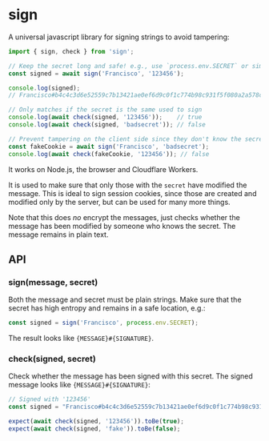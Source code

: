 # sign

A universal javascript library for signing strings to avoid tampering:

```js
import { sign, check } from 'sign';

// Keep the secret long and safe! e.g., use `process.env.SECRET` or similar
const signed = await sign('Francisco', '123456');

console.log(signed);
// Francisco#b4c4c3d6e52559c7b13421ae0ef6d9c0f1c774b98c931f5f080a2a578cba5c69

// Only matches if the secret is the same used to sign
console.log(await check(signed, '123456'));    // true
console.log(await check(signed, 'badsecret')); // false

// Prevent tampering on the client side since they don't know the secret
const fakeCookie = await sign('Francisco', 'badsecret');
console.log(await check(fakeCookie, '123456')); // false

```

It works on Node.js, the browser and Cloudflare Workers.

It is used to make sure that only those with the `secret` have modified the message. This is ideal to sign session cookies, since those are created and modified only by the server, but can be used for many more things.

Note that this does *no* encrypt the messages, just checks whether the message has been modified by someone who knows the secret. The message remains in plain text.

## API

### sign(message, secret)

Both the message and secret must be plain strings. Make sure that the secret has high entropy and remains in a safe location, e.g.:

```js
const signed = sign('Francisco', process.env.SECRET);
```

The result looks like `{MESSAGE}#{SIGNATURE}`.


### check(signed, secret)

Check whether the message has been signed with this secret. The signed message looks like `{MESSAGE}#{SIGNATURE}`:

```js
// Signed with '123456'
const signed = "Francisco#b4c4c3d6e52559c7b13421ae0ef6d9c0f1c774b98c931f5f080a2a578cba5c69";

expect(await check(signed, '123456')).toBe(true);
expect(await check(signed, 'fake')).toBe(false);
```
